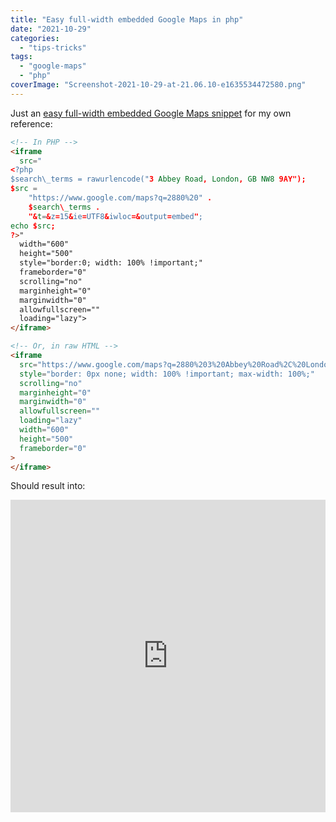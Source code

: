 ```yaml
---
title: "Easy full-width embedded Google Maps in php"
date: "2021-10-29"
categories: 
  - "tips-tricks"
tags: 
  - "google-maps"
  - "php"
coverImage: "Screenshot-2021-10-29-at-21.06.10-e1635534472580.png"
---
```


Just an [easy full-width embedded Google Maps snippet](https://gist.github.com/drikusroor/a973906c25e6b4dfa35523af259993a1) for my own reference:

```html
<!-- In PHP -->
<iframe
  src="
<?php
$search\_terms = rawurlencode("3 Abbey Road, London, GB NW8 9AY");
$src =
    "https://www.google.com/maps?q=2880%20" .
    $search\_terms .
    "&t=&z=15&ie=UTF8&iwloc=&output=embed";
echo $src;
?>"
  width="600"
  height="500"
  style="border:0; width: 100% !important;"
  frameborder="0"
  scrolling="no"
  marginheight="0"
  marginwidth="0"
  allowfullscreen=""
  loading="lazy">
</iframe>

<!-- Or, in raw HTML -->
<iframe
  src="https://www.google.com/maps?q=2880%203%20Abbey%20Road%2C%20London%2C%20GB%20NW8%209AY&amp;t=&amp;z=15&amp;ie=UTF8&amp;iwloc=&amp;output=embed" 
  style="border: 0px none; width: 100% !important; max-width: 100%;" 
  scrolling="no" 
  marginheight="0" 
  marginwidth="0" 
  allowfullscreen="" 
  loading="lazy" 
  width="600" 
  height="500" 
  frameborder="0"
>
</iframe>
```

Should result into:

<iframe src="https://www.google.com/maps?q=2880%203%20Abbey%20Road%2C%20London%2C%20GB%20NW8%209AY&amp;t=&amp;z=15&amp;ie=UTF8&amp;iwloc=&amp;output=embed" style="border: 0px none; width: 100% !important; max-width: 100%;" scrolling="no" marginheight="0" marginwidth="0" allowfullscreen loading="lazy" width="600" height="500" frameborder="0"></iframe>
